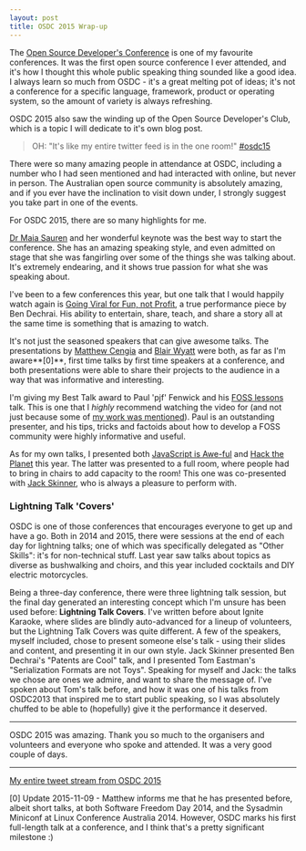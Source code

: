 ```yaml
---
layout: post
title: OSDC 2015 Wrap-up
---
```


The [Open Source Developer's Conference](https://osdc.com.au) is one of my favourite conferences. It was the first open source conference I ever attended, and it's how I thought this whole public speaking thing sounded like a good idea. I always learn so much from OSDC - it's a great melting pot of ideas; it's not a conference for a specific language, framework, product or operating system, so the amount of variety is always refreshing. 

OSDC 2015 also saw the winding up of the Open Source Developer's Club, which is a topic I will dedicate to it's own blog post. 

> OH: "It's like my entire twitter feed is in the one room!" [#osdc15](https://twitter.com/glasnt/status/658765867958710273)

There were so many amazing people in attendance at OSDC, including a number who I had seen mentioned and had interacted with online, but never in person. The Australian open source community is absolutely amazing, and if you ever have the inclination to visit down under, I strongly suggest you take part in one of the events. 

For OSDC 2015, there are so many highlights for me. 

[Dr Maia Sauren](https://2015.osdc.com.au/maia_sauren) and her wonderful keynote was the best way to start the conference. She has an amazing speaking style, and even admitted on stage that she was fangirling over some of the things she was talking about. It's extremely endearing, and it shows true passion for what she was speaking about. 

I've been to a few conferences this year, but one talk that I would happily watch again is [Going Viral for Fun, not Profit](https://2015.osdc.com.au/schedule/presentation/29/), a true performance piece by Ben Dechrai. His ability to entertain, share, teach, and share a story all at the same time is something that is amazing to watch. 

It's not just the seasoned speakers that can give awesome talks. The presentations by [Matthew Cengia](https://2015.osdc.com.au/schedule/presentation/40/) and [Blair Wyatt](https://2015.osdc.com.au/schedule/presentation/26/) were both, as far as I'm aware**[0]**, first time talks by first time speakers at a conference, and both presentations were able to share their projects to the audience in a way that was informative and interesting. 

I'm giving my Best Talk award to Paul 'pjf' Fenwick and his [FOSS lessons](https://2015.osdc.com.au/schedule/presentation/13/) talk. This is one that I *highly* recommend watching the video for (and not just because some of [my work was mentioned](https://twitter.com/chrisjrn/status/659180715435659264)). Paul is an outstanding presenter, and his tips, tricks and factoids about how to develop a FOSS community were highly informative and useful.

As for my own talks, I presented both [JavaScript is Awe-ful](https://2015.osdc.com.au/schedule/presentation/53/) and [Hack the Planet](https://2015.osdc.com.au/schedule/presentation/8/) this year. The latter was presented to a full room, where people had to bring in chairs to add capacity to the room! This one was co-presented with [Jack Skinner](https://developerjack.com), who is always a pleasure to perform with.

### Lightning Talk 'Covers'

OSDC is one of those conferences that encourages everyone to get up and have a go. Both in 2014 and 2015, there were sessions at the end of each day for lightning talks; one of which was specifically delegated as "Other Skills": it's for non-technical stuff. Last year saw talks about topics as diverse as bushwalking and choirs, and this year included cocktails and DIY electric motorcycles. 

Being a three-day conference, there were three lightning talk session, but the final day generated an interesting concept which I'm unsure has been used before: **Lightning Talk Covers**. I've written before about Ignite Karaoke, where slides are blindly auto-advanced for a lineup of volunteers, but the Lightning Talk Covers was quite different. A few of the speakers, myself included, chose to present someone else's talk - using their slides and content, and presenting it in our own style. Jack Skinner presented Ben Dechrai's "Patents are Cool" talk, and I presented Tom Eastman's "Serialization Formats are not Toys". Speaking for myself and Jack: the talks we chose are ones we admire, and want to share the message of. I've spoken about Tom's talk before, and how it was one of his talks from OSDC2013 that inspired me to start public speaking, so I was absolutely chuffed to be able to (hopefully) give it the performance it deserved. 

----

OSDC 2015 was amazing. Thank you so much to the organisers and volunteers and everyone who spoke and attended. It was a very good couple of days. 

---

[My entire tweet stream from OSDC 2015](https://twitter.com/search?f=tweets&vertical=default&q=from%3Aglasnt%20%23osdc15&src=typd)

[0] Update 2015-11-09 - Matthew informs me that he has presented before, albeit short talks, at both Software Freedom Day 2014, and the Sysadmin Miniconf at Linux Conference Australia 2014. However, OSDC marks his first full-length talk at a conference, and I think that's a pretty significant milestone :)
